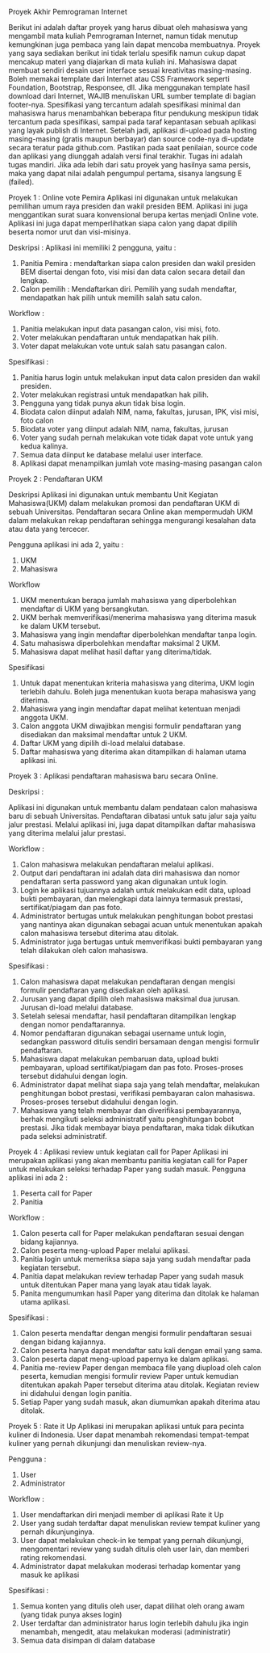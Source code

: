 Proyek Akhir Pemrograman Internet

Berikut ini adalah daftar proyek yang harus dibuat oleh mahasiswa yang mengambil mata kuliah Pemrograman Internet, namun tidak menutup kemungkinan juga pembaca yang lain dapat mencoba membuatnya.
Proyek yang saya sediakan berikut ini tidak terlalu spesifik namun cukup dapat mencakup materi yang diajarkan di mata kuliah ini.  Mahasiswa dapat membuat sendiri desain user interface sesuai kreativitas masing-masing. Boleh memakai template dari Internet atau CSS Framework seperti Foundation, Bootstrap, Responsee, dll. Jika menggunakan template hasil download dari Internet, WAJIB menuliskan URL sumber template di bagian footer-nya.
Spesifikasi yang tercantum adalah spesifikasi minimal dan mahasiswa harus menambahkan beberapa fitur pendukung meskipun tidak tercantum pada spesifikasi, sampai pada taraf kepantasan sebuah aplikasi yang layak publish di Internet.
Setelah jadi, aplikasi di-upload pada hosting masing-masing (gratis maupun berbayar) dan source code-nya di-update secara teratur pada github.com. Pastikan pada saat penilaian, source code dan aplikasi yang diunggah adalah versi final terakhir.
Tugas ini adalah tugas mandiri. Jika ada lebih dari satu proyek yang hasilnya sama persis, maka yang dapat nilai adalah pengumpul pertama, sisanya langsung E (failed).

Proyek 1 : Online vote Pemira
Aplikasi ini digunakan untuk melakukan pemilihan umum raya presiden dan wakil presiden BEM.  Aplikasi ini juga menggantikan surat suara konvensional berupa kertas menjadi Online vote. Aplikasi ini juga dapat memperlihatkan siapa calon yang dapat dipilih beserta nomor urut dan visi-misinya. 

Deskripsi :
Aplikasi ini memiliki 2 pengguna, yaitu :

1.	Panitia Pemira : mendaftarkan siapa calon presiden dan wakil presiden BEM disertai dengan foto, visi misi dan data calon secara detail dan lengkap.
2.	Calon pemilih : Mendaftarkan diri. Pemilih yang sudah mendaftar, mendapatkan hak pilih untuk memilih salah satu calon.

Workflow :

1.	Panitia melakukan input data pasangan calon, visi misi, foto.
2.	Voter melakukan pendaftaran untuk mendapatkan hak pilih.
3.	Voter dapat melakukan vote untuk salah satu pasangan calon.

Spesifikasi :

1. Panitia harus login untuk melakukan input data calon presiden dan wakil presiden.
2. Voter melakukan registrasi untuk mendapatkan hak pilih.
3. Pengguna yang tidak punya akun tidak bisa login.
4. Biodata calon diinput adalah NIM, nama, fakultas, jurusan, IPK, visi misi, foto calon
5. Biodata voter yang diinput adalah NIM, nama, fakultas, jurusan
6. Voter yang sudah pernah melakukan vote tidak dapat vote untuk yang kedua kalinya.
7. Semua data diinput ke database melalui user interface.
8. Aplikasi dapat menampilkan jumlah vote masing-masing pasangan calon

Proyek 2 : Pendaftaran UKM

Deskripsi
Aplikasi ini digunakan untuk membantu Unit Kegiatan Mahasiswa(UKM) dalam melakukan promosi dan pendaftaran UKM di sebuah Universitas. Pendaftaran secara Online akan mempermudah UKM dalam melakukan rekap pendaftaran sehingga mengurangi kesalahan data atau data yang tercecer.

Pengguna aplikasi ini ada 2, yaitu :

1.	UKM
2.	Mahasiswa

Workflow 

1. UKM menentukan berapa jumlah mahasiswa yang diperbolehkan mendaftar di UKM yang bersangkutan.
2. UKM berhak memverifikasi/menerima mahasiswa yang diterima masuk ke dalam UKM tersebut.
3. Mahasiswa yang ingin mendaftar diperbolehkan mendaftar tanpa login.
4. Satu mahasiswa diperbolehkan mendaftar maksimal 2 UKM.
5. Mahasiswa dapat melihat hasil daftar yang diterima/tidak.

Spesifikasi 

1. Untuk dapat menentukan kriteria mahasiswa yang diterima, UKM login terlebih dahulu. Boleh juga menentukan kuota berapa mahasiswa yang diterima.
2. Mahasiswa yang ingin mendaftar dapat melihat ketentuan menjadi anggota UKM.
3. Calon anggota UKM diwajibkan mengisi formulir pendaftaran yang disediakan dan maksimal mendaftar untuk 2 UKM.
4. Daftar UKM yang dipilih di-load melalui database.
5. Daftar mahasiswa yang diterima akan ditampilkan di halaman utama aplikasi ini.
 
Proyek 3 : Aplikasi pendaftaran mahasiswa baru secara Online. 

Deskripsi :

Aplikasi ini digunakan untuk membantu dalam pendataan calon mahasiswa baru di sebuah Universitas. Pendaftaran dibatasi untuk satu jalur saja yaitu jalur prestasi. Melalui aplikasi ini, juga dapat ditampilkan daftar mahasiswa yang diterima melalui jalur prestasi.


Workflow :

1. Calon mahasiswa melakukan pendaftaran melalui aplikasi.
2. Output dari pendaftaran ini adalah data diri mahasiswa dan nomor pendaftaran serta password yang akan digunakan untuk login.
3. Login ke aplikasi tujuannya adalah untuk melakukan edit data, upload bukti pembayaran, dan melengkapi data lainnya termasuk prestasi, sertifikat/piagam dan pas foto.
4. Administrator bertugas untuk melakukan penghitungan bobot prestasi yang nantinya akan digunakan sebagai acuan untuk menentukan apakah calon mahasiswa tersebut diterima atau ditolak.
5. Administrator juga bertugas untuk memverifikasi bukti pembayaran yang telah dilakukan oleh calon mahasiswa.

Spesifikasi :

1. Calon mahasiswa dapat melakukan pendaftaran dengan mengisi formulir pendaftaran yang disediakan oleh aplikasi.
2. Jurusan yang dapat dipilih oleh mahasiswa maksimal dua jurusan. Jurusan di-load melalui database.
3. Setelah selesai mendaftar, hasil pendaftaran ditampilkan lengkap dengan nomor pendaftarannya. 
4. Nomor pendaftaran digunakan sebagai username untuk login, sedangkan password ditulis sendiri bersamaan dengan mengisi formulir pendaftaran.
5. Mahasiswa dapat melakukan pembaruan data, upload bukti pembayaran, upload sertifikat/piagam dan pas foto. Proses-proses tersebut didahului dengan login.
6. Administrator dapat melihat siapa saja yang telah mendaftar, melakukan penghitungan bobot prestasi, verifikasi pembayaran calon mahasiswa. Proses-proses tersebut didahului dengan login.
7. Mahasiswa yang telah membayar dan diverifikasi pembayarannya, berhak mengikuti seleksi administratif yaitu penghitungan bobot prestasi. Jika tidak membayar biaya pendaftaran, maka tidak diikutkan pada seleksi administratif.


Proyek 4 : Aplikasi review untuk kegiatan call for Paper
Aplikasi ini merupakan aplikasi yang akan membantu panitia kegiatan call for Paper untuk melakukan seleksi terhadap Paper yang sudah masuk.
Pengguna aplikasi ini ada 2 :

1.	Peserta call for Paper
2.	Panitia


Workflow :

1.	Calon peserta call for Paper melakukan pendaftaran sesuai dengan bidang kajiannya.
2.	Calon peserta meng-upload Paper melalui aplikasi. 
3.	Panitia login untuk memeriksa siapa saja yang sudah mendaftar pada kegiatan tersebut.
4.	Panitia dapat melakukan review terhadap Paper yang sudah masuk untuk ditentukan Paper mana yang layak atau tidak layak.
5.	Panita mengumumkan hasil Paper yang diterima dan ditolak ke halaman utama aplikasi.

Spesifikasi :

1.	Calon peserta mendaftar dengan mengisi formulir pendaftaran sesuai dengan bidang kajiannya.
2.	Calon peserta hanya dapat mendaftar satu kali dengan email yang sama.
3.	Calon peserta dapat meng-upload papernya ke dalam aplikasi.
4.	Panitia me-review Paper dengan membaca file yang diupload oleh calon peserta, kemudian mengisi formulir review Paper untuk kemudian ditentukan apakah Paper tersebut diterima atau ditolak. Kegiatan review ini didahului dengan login panitia.
5.	Setiap Paper yang sudah masuk, akan diumumkan apakah diterima atau ditolak.


Proyek 5 : Rate it Up
Aplikasi ini merupakan aplikasi untuk para pecinta kuliner di Indonesia. User dapat menambah rekomendasi tempat-tempat kuliner yang pernah dikunjungi dan menuliskan review-nya.

Pengguna :

1. User
2. Administrator

Workflow :

1. User mendaftarkan diri menjadi member di aplikasi Rate it Up
2. User yang sudah terdaftar dapat menuliskan review tempat kuliner yang pernah dikunjunginya.
3. User  dapat melakukan check-in ke tempat yang pernah dikunjungi, mengomentari review yang sudah ditulis oleh user lain, dan memberi rating rekomendasi.
4. Administrator dapat melakukan moderasi terhadap komentar yang masuk ke aplikasi


Spesifikasi :

1. Semua konten yang ditulis oleh user, dapat dilihat oleh orang awam (yang tidak punya akses login)
2. User terdaftar dan administrator harus login terlebih dahulu jika ingin menambah, mengedit, atau melakukan moderasi (administratir)
3. Semua data disimpan di dalam database

